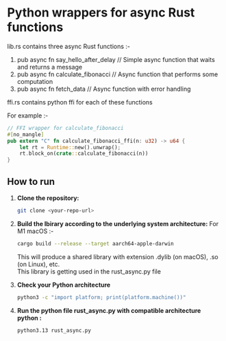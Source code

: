 # Python wrappers for async Rust functions

lib.rs contains three async Rust functions :- 

1. pub async fn say_hello_after_delay // Simple async function that waits and returns a message
2. pub async fn calculate_fibonacci // Async function that performs some computation
3. pub async fn fetch_data // Async function with error handling

ffi.rs contains python ffi for each of these functions

For example :- 

```rust
// FFI wrapper for calculate_fibonacci
#[no_mangle]
pub extern "C" fn calculate_fibonacci_ffi(n: u32) -> u64 {
    let rt = Runtime::new().unwrap();
    rt.block_on(crate::calculate_fibonacci(n))
}
```

## How to run

1. **Clone the repository:**
   ```bash
   git clone <your-repo-url>
   ```
2. **Build the lbirary according to the underlying system architecture:**
   For M1 macOS :-
   ```bash
   cargo build --release --target aarch64-apple-darwin
   ```
    This will produce a shared library with extension .dylib (on macOS), .so (on Linux), etc.  
    This library is getting used in the rust_async.py file

4. **Check your Python architecture**
   ```bash
   python3 -c "import platform; print(platform.machine())"
   ```
5. **Run the python file rust_async.py with compatible architecture python :**
   ```bash
   python3.13 rust_async.py
   ```
